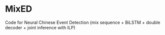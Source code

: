 # MixED
Code for Neural Chinese Event Detection (mix sequence + BiLSTM + double decoder + joint inference with ILP)
